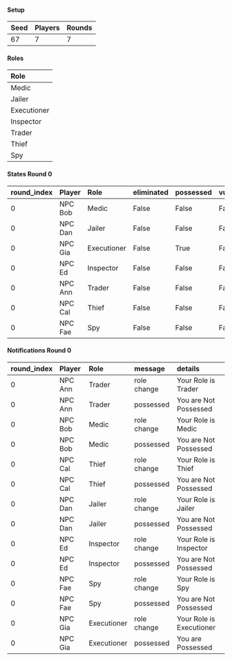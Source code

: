 #### Setup
| Seed | Players | Rounds  |
| :----| :-------| :------ |
| 67   | 7       | 7       |

#### Roles
| Role         |
| :----------- |
| Medic        |
| Jailer       |
| Executioner  |
| Inspector    |
| Trader       |
| Thief        |
| Spy          |

#### States Round 0
| round_index | Player  | Role        | eliminated | possessed | vulnerable | cool_down | active | cleansed_index | last_action_index  |
| :-----------| :-------| :-----------| :----------| :---------| :----------| :---------| :------| :--------------| :----------------- |
| 0           | NPC Bob | Medic       | False      | False     | False      | 0         | True   | 0              | 0                  |
| 0           | NPC Dan | Jailer      | False      | False     | False      | 0         | True   | 0              | 0                  |
| 0           | NPC Gia | Executioner | False      | True      | False      | 0         | True   | 0              | 0                  |
| 0           | NPC Ed  | Inspector   | False      | False     | False      | 0         | True   | 0              | 0                  |
| 0           | NPC Ann | Trader      | False      | False     | False      | 0         | True   | 0              | 0                  |
| 0           | NPC Cal | Thief       | False      | False     | False      | 0         | True   | 0              | 0                  |
| 0           | NPC Fae | Spy         | False      | False     | False      | 0         | True   | 0              | 0                  |

#### Notifications Round 0
| round_index | Player  | Role        | message     | details                   |
| :-----------| :-------| :-----------| :-----------| :------------------------ |
| 0           | NPC Ann | Trader      | role change | Your Role is Trader       |
| 0           | NPC Ann | Trader      | possessed   | You are Not Possessed     |
| 0           | NPC Bob | Medic       | role change | Your Role is Medic        |
| 0           | NPC Bob | Medic       | possessed   | You are Not Possessed     |
| 0           | NPC Cal | Thief       | role change | Your Role is Thief        |
| 0           | NPC Cal | Thief       | possessed   | You are Not Possessed     |
| 0           | NPC Dan | Jailer      | role change | Your Role is Jailer       |
| 0           | NPC Dan | Jailer      | possessed   | You are Not Possessed     |
| 0           | NPC Ed  | Inspector   | role change | Your Role is Inspector    |
| 0           | NPC Ed  | Inspector   | possessed   | You are Not Possessed     |
| 0           | NPC Fae | Spy         | role change | Your Role is Spy          |
| 0           | NPC Fae | Spy         | possessed   | You are Not Possessed     |
| 0           | NPC Gia | Executioner | role change | Your Role is Executioner  |
| 0           | NPC Gia | Executioner | possessed   | You are Possessed         |